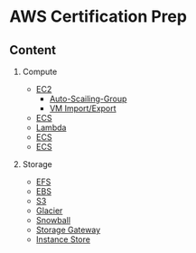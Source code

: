 # AWS Certification Prep

## Content

1.  Compute

    - [EC2](https://github.com/DeepLearnerSC/aws-saa-certification/tree/master/solutionArchitect/01_compute/01_EC2)
      - [Auto-Scailing-Group](https://github.com/DeepLearnerSC/aws-saa-certification/tree/master/solutionArchitect/01_compute/01_EC2/Auto-Scaling-Group)
      - [VM Import/Export](https://github.com/DeepLearnerSC/aws-saa-certification/tree/master/solutionArchitect/01_compute/01_EC2/VM%20Import/Export)
    - [ECS](https://github.com/DeepLearnerSC/aws-saa-certification/tree/master/solutionArchitect/01_compute/02_ECS)
    - [Lambda](https://github.com/DeepLearnerSC/aws-saa-certification/tree/master/solutionArchitect/01_compute/03_Lambda)
    - [ECS](https://github.com/DeepLearnerSC/aws-saa-certification/tree/master/solutionArchitect/01_compute/04_ElasticBeanStalk)
    - [ECS](https://github.com/DeepLearnerSC/aws-saa-certification/tree/master/solutionArchitect/01_compute/05_LightSail)

1.  Storage

    - [EFS](https://github.com/DeepLearnerSC/aws-saa-certification/tree/master/solutionArchitect/02_storage/01_EFS)
    - [EBS](https://github.com/DeepLearnerSC/aws-saa-certification/tree/master/solutionArchitect/02_storage/02_EBS)
    - [S3](https://github.com/DeepLearnerSC/aws-saa-certification/tree/master/solutionArchitect/02_storage/03_S3)
    - [Glacier](https://github.com/DeepLearnerSC/aws-saa-certification/tree/master/solutionArchitect/02_storage/04_Glacier)
    - [Snowball](https://github.com/DeepLearnerSC/aws-saa-certification/tree/master/solutionArchitect/02_storage/05_Snowball)
    - [Storage Gateway](https://github.com/DeepLearnerSC/aws-saa-certification/tree/master/solutionArchitect/02_storage/06_StorageGateway)
    - [Instance Store](https://github.com/DeepLearnerSC/aws-saa-certification/tree/master/solutionArchitect/02_storage/07_Instance_Store)
